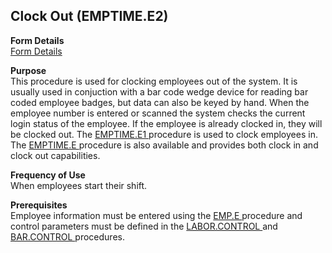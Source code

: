 ##  Clock Out (EMPTIME.E2)

<PageHeader />

**Form Details**  
[ Form Details ](EMPTIME-E2-1/README.md)   

**Purpose**  
This procedure is used for clocking employees out of the system. It is usually used in conjuction with a bar code wedge device for reading bar coded employee badges, but data can also be keyed by hand. When the employee number is entered or scanned the system checks the current login status of the employee. If the employee is already clocked in, they will be clocked out. The [ EMPTIME.E1 ](../EMPTIME-E1/README.md) procedure is used to clock employees in. The [ EMPTIME.E ](../EMPTIME-E/README.md) procedure is also available and provides both clock in and clock out capabilities. 

**Frequency of Use**  
When employees start their shift.

**Prerequisites**  
Employee information must be entered using the [ EMP.E ](../EMP-E/README.md) procedure and control parameters must be defined in the [ LABOR.CONTROL ](../LABOR-CONTROL/README.md) and [ BAR.CONTROL ](../BAR-CONTROL/README.md) procedures. 

<badge text= "Version 8.10.57" vertical="middle" />

<PageFooter />